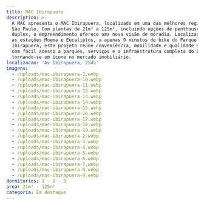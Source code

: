 ```yaml
---
title: MAC Ibirapuera
description: >-
  A MAC apresenta o MAC Ibirapuera, localizado em uma das melhores regiões de
  São Paulo. Com plantas de 21m² a 125m², incluindo opções de penthouse e
  duplex, o empreendimento oferece uma nova visão de moradia. Localizado entre
  as estações Moema e Eucaliptos, a apenas 9 minutos de bike do Parque
  Ibirapuera, este projeto reúne conveniência, mobilidade e qualidade de vida,
  com fácil acesso a parques, serviços e a infraestrutura completa do bairro,
  tornando-se um ícone no mercado imobiliário.
localizacao: 'Av Ibirapuera, 2545'
imagens:
  - /uploads/mac-ibirapuera-1.webp
  - /uploads/mac-ibirapuera-10.webp
  - /uploads/mac-ibirapuera-11.webp
  - /uploads/mac-ibirapuera-12.webp
  - /uploads/mac-ibirapuera-13.webp
  - /uploads/mac-ibirapuera-14.webp
  - /uploads/mac-ibirapuera-15.webp
  - /uploads/mac-ibirapuera-16.webp
  - /uploads/mac-ibirapuera-17.webp
  - /uploads/mac-ibirapuera-18.webp
  - /uploads/mac-ibirapuera-19.webp
  - /uploads/mac-ibirapuera-2.webp
  - /uploads/mac-ibirapuera-3.webp
  - /uploads/mac-ibirapuera-4.webp
  - /uploads/mac-ibirapuera-5.webp
  - /uploads/mac-ibirapuera-6.webp
  - /uploads/mac-ibirapuera-7.webp
  - /uploads/mac-ibirapuera-8.webp
  - /uploads/mac-ibirapuera-9.webp
dormitorios: 1 - 2 - 3
area: 21m² - 125m²
categoria: Em destaque
---
```


